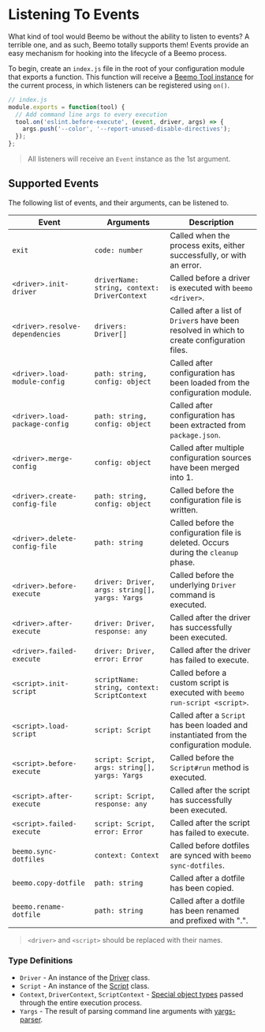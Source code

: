# Listening To Events

What kind of tool would Beemo be without the ability to listen to events? A terrible one, and as
such, Beemo totally supports them! Events provide an easy mechanism for hooking into the lifecycle
of a Beemo process.

To begin, create an `index.js` file in the root of your configuration module that exports a
function. This function will receive a [Beemo Tool instance](./tool.md) for the current process, in
which listeners can be registered using `on()`.

```js
// index.js
module.exports = function(tool) {
  // Add command line args to every execution
  tool.on('eslint.before-execute', (event, driver, args) => {
    args.push('--color', '--report-unused-disable-directives');
  });
};
```

> All listeners will receive an `Event` instance as the 1st argument.

## Supported Events

The following list of events, and their arguments, can be listened to.

| Event                           | Arguments                                      | Description                                                                                 |
| ------------------------------- | ---------------------------------------------- | ------------------------------------------------------------------------------------------- |
| `exit`                          | `code: number`                                 | Called when the process exits, either successfully, or with an error.                       |
| `<driver>.init-driver`          | `driverName: string, context: DriverContext`   | Called before a driver is executed with `beemo <driver>`.                                   |
| `<driver>.resolve-dependencies` | `drivers: Driver[]`                            | Called after a list of `Driver`s have been resolved in which to create configuration files. |
| `<driver>.load-module-config`   | `path: string, config: object`                 | Called after configuration has been loaded from the configuration module.                   |
| `<driver>.load-package-config`  | `path: string, config: object`                 | Called after configuration has been extracted from `package.json`.                          |
| `<driver>.merge-config`         | `config: object`                               | Called after multiple configuration sources have been merged into 1.                        |
| `<driver>.create-config-file`   | `path: string, config: object`                 | Called before the configuration file is written.                                            |
| `<driver>.delete-config-file`   | `path: string`                                 | Called before the configuration file is deleted. Occurs during the `cleanup` phase.         |
| `<driver>.before-execute`       | `driver: Driver, args: string[], yargs: Yargs` | Called before the underlying `Driver` command is executed.                                  |
| `<driver>.after-execute`        | `driver: Driver, response: any`                | Called after the driver has successfully been executed.                                     |
| `<driver>.failed-execute`       | `driver: Driver, error: Error`                 | Called after the driver has failed to execute.                                              |
| `<script>.init-script`          | `scriptName: string, context: ScriptContext`   | Called before a custom script is executed with `beemo run-script <script>`.                 |
| `<script>.load-script`          | `script: Script`                               | Called after a `Script` has been loaded and instantiated from the configuration module.     |
| `<script>.before-execute`       | `script: Script, args: string[], yargs: Yargs` | Called before the `Script#run` method is executed.                                          |
| `<script>.after-execute`        | `script: Script, response: any`                | Called after the script has successfully been executed.                                     |
| `<script>.failed-execute`       | `script: Script, error: Error`                 | Called after the script has failed to execute.                                              |
| `beemo.sync-dotfiles`           | `context: Context`                             | Called before dotfiles are synced with `beemo sync-dotfiles`.                               |
| `beemo.copy-dotfile`            | `path: string`                                 | Called after a dotfile has been copied.                                                     |
| `beemo.rename-dotfile`          | `path: string`                                 | Called after a dotfile has been renamed and prefixed with ".".                              |

> `<driver>` and `<script>` should be replaced with their names.

### Type Definitions

* `Driver` - An instance of the
  [Driver](https://github.com/milesj/beemo/blob/master/packages/core/src/Driver.js) class.
* `Script` - An instance of the
  [Script](https://github.com/milesj/beemo/blob/master/packages/core/src/Script.js) class.
* `Context`, `DriverContext`, `ScriptContext` -
  [Special object types](https://github.com/milesj/beemo/blob/master/packages/core/src/types.js#L53)
  passed through the entire execution process.
* `Yargs` - The result of parsing command line arguments with
  [yargs-parser](https://github.com/yargs/yargs-parser).
